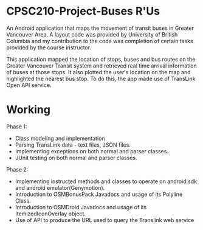 # CPSC210-Project-Buses R'Us

An Android application that maps the movement of transit buses in Greater Vancouver Area. A layout code was provided by University of British Columbia and my contribution to the code was completion of certain tasks provided by 
the course instructor.

This application mapped the location of stops, buses and bus routes on the Greater Vancouver Transit system 
and retrieved real time arrival information of buses at those stops. It also plotted the user's location on the map 
and highlighted the nearest bus stop. To do this, the app made use of TransLink Open API service.

# Working

Phase 1:
- Class modeling and implementation
- Parsing TransLink data - text files, JSON files.
- Implementing exceptions on both normal and parser classes.
- JUnit testing on both normal and parser classes.

Phase 2:
- Implementing instructed methods and classes to operate on android.sdk and android emulator(Genymotion).
- Introduction to OSMBonusPack Javadocs and usage of its Polyline Class.
- Introduction to OSMDroid Javadocs and usage of its ItemizedIconOverlay object.
- Use of API to produce the URL used to query the Translink web service
